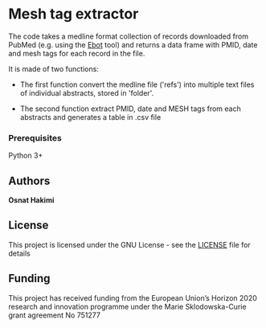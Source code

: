 # Mesh tag extractor

The code takes a medline format collection of records downloaded from PubMed (e.g. using the 
[Ebot](https://www.ncbi.nlm.nih.gov/Class/PowerTools/eutils/ebot/ebot.cgi) tool) and returns a data frame with PMID, date and mesh tags for each record in the file. 

It is made of two functions:

* The first function convert the medline file ('refs') into multiple text files of individual abstracts, stored in 'folder'. 

* The second function extract PMID, date and MESH tags from each abstracts and generates a table in .csv file 


### Prerequisites

Python 3+


## Authors

**Osnat Hakimi** 


## License

This project is licensed under the GNU License - see the [LICENSE](LICENSE) file for details

## Funding

This project has received funding from the European Union’s Horizon 2020 research and innovation programme under the Marie Sklodowska-Curie grant agreement No 751277

